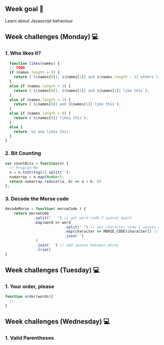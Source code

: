 ## Week goal 🏁
Learn about Javascript behaviour

## Week challenges (Monday) 💻

### 1. Who likes it? 

```javascript
  function likes(names) {
  // TODO
  if (names.length > 3) {
    return (`${names[0]}, ${names[1]} and ${names.length - 2} others like this` );
  }
  else if (names.length > 2) {
    return (`${names[0]}, ${names[1]} and ${names[2]} like this`);
  }
  else if (names.length > 1) {
    return (`${names[0]} and ${names[1]} like this`);
  }
  else if (names.length > 0) {
    return (`${names[0]} likes this`);
  }
  else {
    return 'no one likes this'
  }
}
```
### 2. Bit Counting

```javascript
var countBits = function(n) {
  // Program Me
  n = n.toString(2).split('');
  numarray = n.map(Number);
  return numarray.reduce((a, b) => a + b, 0)
};
```
### 3. Decode the Morse code

```javascript
decodeMorse = function( morseCode ) {
    return morseCode
             .split("   ") // get word code 3 spaces apart
             .map(word => word
                           .split(" ") // get character code 1 spaces apart
                           .map(character => MORSE_CODE[character]) // decode Morse code character
                           .join('')
              )
              .join(' ') // add spaces between words 
              .trim()
}
```

## Week challenges (Tuesday) 💻

### 1. Your order, please

```javascript
function order(words){
  // ...
}
```

## Week challenges (Wednesday) 💻

### 1. Valid Parentheses